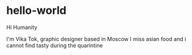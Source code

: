 # hello-world

Hi Humanity

I'm Vika Tok, graphic designer based in Moscow 
I miss asian food and i cannot find tasty during the quarintine

